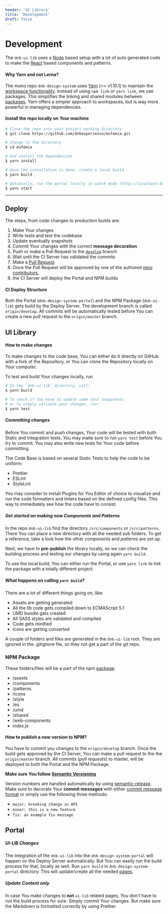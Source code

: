 ```yaml
---
header: 'UI Library'
title: 'Development'
draft: false
---
```


# Development

The `dnb-ui-lib` uses a [Node](https://nodejs.org) based setup with a lot of auto generated code to make the [React](https://reactjs.org) based components and patterns.

#### Why Yarn and not Lerna?

The mono repo `dnb-design-system` uses [Yarn](https://yarnpkg.com/) (>= v1.10.1) to maintain the [workspace functionality](https://yarnpkg.com/en/docs/workspaces). Instead of using `npm link` or `yarn link`, we use packages. This simplifies the linking and shared modules between [packages](https://docs.npmjs.com/getting-started/packages).
Yarn offers a simpler approach to workspaces, but is way more powerful in managing dependencies.

#### Install the repo locally on Your machine

```bash
# Clone the repo into your project working directory
$ git clone https://github.com/dnbexperience/eufemia.git

# Change to the directory
$ cd eufemia

# And install the dependencies
$ yarn install

# Once the installation is done, create a local build
$ yarn build

# Optionally, run the portal locally in watch mode (http://localhost:8000)
$ yarn start
```

---

## Deploy

The steps, from code changes to production builds are:

1. Make Your changes
1. Write tests and test the codebase
1. Update eventually snapshots
1. Commit Your changes with the correct **message decoration**
1. Push or make a Pull Request to the [`develop`](https://github.com/dnbexperience/eufemia/commits/develop) branch
1. Wait until the CI Server has validated the commits
1. Make a [Pull Request](https://github.com/dnbexperience/eufemia/compare/master...develop?expand=1)
1. Once the Pull Request will be approved by one of the authored [repo contributors](https://github.com/dnbexperience/eufemia/graphs/contributors),
1. the CI Server will deploy the Portal and NPM builds

#### CI Deploy Structure

Both the Portal (`dnb-design-system-portal`) and the NPM Package (`dnb-ui-lib`) gets build by the Deploy Server.
The development branch is called `origin/develop`. All commits will be automatically tested before You can create a new pull request to the `origin/master` branch.

## UI Library

#### How to make changes

To make changes to the code base, You can either do it directly on GitHub with a fork of the Repository, or You can clone the Repository locally on Your computer.

To test and build Your changes locally, run

```bash
# In the `dnb-ui-lib` directory, call:
$ yarn build

# To check if You have to update some test snappshots
# or to simply validate your changes, run:
$ yarn test
```

##### Committing changes

Before You commit and push changes, Your code will be tested with both Static and Integration tests. You may make sure to run `yarn test` before You try to commit. You may also write new tests for Your code before committing.

The Code Base is based on several Static Tests to help the code to be uniform:

- Prettier
- ESLint
- StyleLint

You may consider to install Plugins for You Editor of choice to visualize and run the code formatters and linters based on the defined config files. This way to immediately see how the code have to consist.

##### Get started on making new Components and Patterns

In the repo `dnb-ui-lib` find the directory `/src/components` or `/src/patterns`. There You can place a new directory with all the needed sub folders. To get a reference, take a look how the other _components_ and _patterns_ are set up.

Next, we have to **pre-publish** the library locally, so we can check the building process and testing our changes by using again `yarn build`.

To use the local build, You can either run the Portal, or use `yarn link` to link the package with a totally different project.

##### What happens on calling `yarn build`?

There are a lot of different things going on, like:

- Assets are getting generated
- All the lib code gets compiled down to ECMAScript 5.1
- UMD bundle gets created
- All SASS styles are validated and compiled
- Code gets minified
- Icons are getting converted

A couple of folders and files are generated in the `dnb-ui-lib` root. They are ignored in the .gitignore file, so they not get a part of the git repo.

### NPM Package

These folders/files will be a part of the npm [package](https://unpkg.com/dnb-ui-lib@latest/):

- /assets
- /components
- /patterns
- /icons
- /style
- /es
- /umd
- /shared
- /web-components
- index.js

#### How to publish a new version to NPM?

You have to commit you changes to the `origin/develop` branch. Once the build gets approved by the CI Server, You can make a pull request to the the `origin/master` branch. All commits (_pull requests_) to master, will be deployed to both the Portal and the NPM Package.

**Make sure You follow [Semantic Versioning](https://semver.org)**

Version numbers are handled automatically by using [semantic-release](https://github.com/semantic-release/semantic-release#readme).
Make sure to decorate Your **commit messages** with either [commit message format](https://github.com/semantic-release/semantic-release#commit-message-format) or simply use the following three methods:

- `major: breaking change in API`
- `minor: this is a new feature`
- `fix: an example fix message`

## Portal

##### UI-LIB Changes

The integration of the `dnb-ui-lib` into the `dnb-design-system-portal` will happen on the Deploy Server automatically.
But You can easily run the build process for that, locally as well. Run `yarn build` in `dnb-design-system-portal` directory. This will update/create all the needed [pages](/uilib).

##### Update Content only

In case You make changes to **not** `ui-lib` related pages, You don't have to run the build process for sure. Simply commit Your changes. But make sure the Markdown is formatted correctly by using Prettier.
